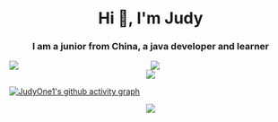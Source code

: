<!--
**JudyOne1/JudyOne1** is a ✨ _special_ ✨ repository because its `README.md` (this file) appears on your GitHub profile.

Here are some ideas to get you started:

- 🔭 I’m currently working on ...
- 🌱 I’m currently learning ...
- 👯 I’m looking to collaborate on ...
- 🤔 I’m looking for help with ...
- 💬 Ask me about ...
- 📫 How to reach me: ...
- 😄 Pronouns: ...
- ⚡ Fun fact: ...

[![JudyOne1's GitHub stats](https://github-readme-stats.vercel.app/api?username=JudyOne1&show_icons=true&count_private=true&theme=ambient_gradient&hide=issues,contribs )](https://github.com/anuraghazra/github-readme-stats)
[![Top Langs](https://github-readme-stats.vercel.app/api/top-langs/?username=JudyOne1&layout=compact)](https://github.com/anuraghazra/github-readme-stats)

-->

<h1 align="center">Hi 👋, I'm Judy</h1>
<h3 align="center">I am a junior from China, a java developer and learner</h3>



<div style="display: flex;">
  <img src="https://github-readme-stats.vercel.app/api?username=JudyOne1&show_icons=true&count_private=true&theme=ambient_gradient&hide=issues,contribs" style="flex: 1;">
  <img src="https://github-readme-stats.vercel.app/api/top-langs/?username=JudyOne1&layout=compact" style="flex: 1;">
</div>



<div align="center"> <img src="https://github-profile-trophy.vercel.app/?username=Augenstern-creator&theme=flat"> </div>


[![JudyOne1's github activity graph](https://github-readme-activity-graph.vercel.app/graph?username=JudyOne1&theme=high-contrast)](https://github.com/ashutosh00710/github-readme-activity-graph)


<div align="center"> <img src="[https://metrics.lecoq.io/sun0225SUN?template=classic&config.timezone=Asia%2FShanghai](https://metrics.lecoq.io/JudyOne1?template=classic&isocalendar=1&base=header%2C%20activity%2C%20community%2C%20repositories%2C%20metadata&base.indepth=false&base.hireable=false&base.skip=false&isocalendar=false&isocalendar.duration=half-year&config.timezone=Asia%2FShanghai)"> </div>
